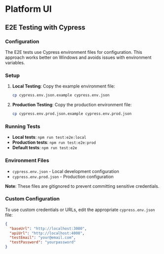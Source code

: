 # Platform UI

## E2E Testing with Cypress

### Configuration

The E2E tests use Cypress environment files for configuration. This approach works better on Windows and avoids issues with environment variables.

### Setup

1. **Local Testing**: Copy the example environment file:
   ```bash
   cp cypress.env.json.example cypress.env.json
   ```

2. **Production Testing**: Copy the production environment file:
   ```bash
   cp cypress.env.prod.json.example cypress.env.prod.json
   ```

### Running Tests

- **Local tests**: `npm run test:e2e:local`
- **Production tests**: `npm run test:e2e:prod`
- **Default tests**: `npm run test:e2e`

### Environment Files

- `cypress.env.json` - Local development configuration
- `cypress.env.prod.json` - Production configuration

**Note**: These files are gitignored to prevent committing sensitive credentials.

### Custom Configuration

To use custom credentials or URLs, edit the appropriate `cypress.env.json` file:

```json
{
  "baseUrl": "http://localhost:3000",
  "apiUrl": "http://localhost:4000",
  "testEmail": "your@email.com",
  "testPassword": "yourpassword"
}
```
